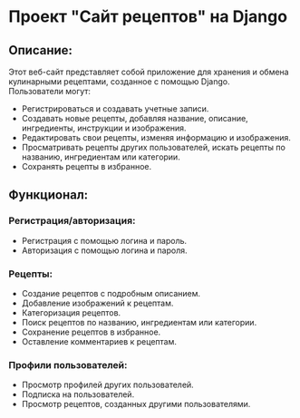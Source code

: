 # Проект "Сайт рецептов" на Django  
## Описание:
Этот веб-сайт представляет собой приложение для хранения и обмена кулинарными рецептами, созданное с помощью Django.  
Пользователи могут:
* Регистрироваться и создавать учетные записи.
* Создавать новые рецепты, добавляя название, описание, ингредиенты, инструкции и изображения.
* Редактировать свои рецепты, изменяя информацию и изображения.
* Просматривать рецепты других пользователей, искать рецепты по названию, ингредиентам или категории.
* Сохранять рецепты в избранное.
## Функционал:
### Регистрация/авторизация:
* Регистрация с помощью  логина и пароль.
* Авторизация с помощью логина и пароля.
### Рецепты:
* Создание рецептов с подробным описанием.
* Добавление изображений к рецептам.
* Категоризация рецептов.
* Поиск рецептов по названию, ингредиентам или категории.
* Сохранение рецептов в избранное.
* Оставление комментариев к рецептам.
### Профили пользователей:
* Просмотр профилей других пользователей.
* Подписка на пользователей.
* Просмотр рецептов, созданных другими пользователями.
